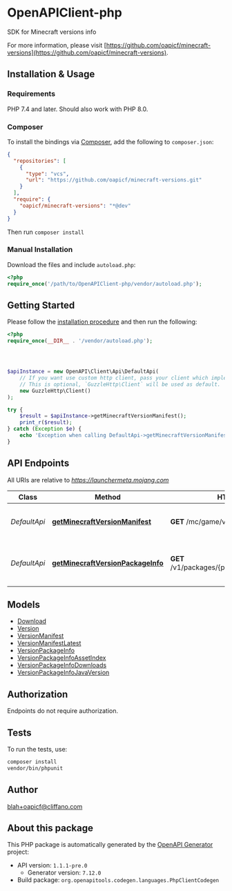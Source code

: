 # OpenAPIClient-php

SDK for Minecraft versions info

For more information, please visit [https://github.com/oapicf/minecraft-versions](https://github.com/oapicf/minecraft-versions).

## Installation & Usage

### Requirements

PHP 7.4 and later.
Should also work with PHP 8.0.

### Composer

To install the bindings via [Composer](https://getcomposer.org/), add the following to `composer.json`:

```json
{
  "repositories": [
    {
      "type": "vcs",
      "url": "https://github.com/oapicf/minecraft-versions.git"
    }
  ],
  "require": {
    "oapicf/minecraft-versions": "*@dev"
  }
}
```

Then run `composer install`

### Manual Installation

Download the files and include `autoload.php`:

```php
<?php
require_once('/path/to/OpenAPIClient-php/vendor/autoload.php');
```

## Getting Started

Please follow the [installation procedure](#installation--usage) and then run the following:

```php
<?php
require_once(__DIR__ . '/vendor/autoload.php');




$apiInstance = new OpenAPI\Client\Api\DefaultApi(
    // If you want use custom http client, pass your client which implements `GuzzleHttp\ClientInterface`.
    // This is optional, `GuzzleHttp\Client` will be used as default.
    new GuzzleHttp\Client()
);

try {
    $result = $apiInstance->getMinecraftVersionManifest();
    print_r($result);
} catch (Exception $e) {
    echo 'Exception when calling DefaultApi->getMinecraftVersionManifest: ', $e->getMessage(), PHP_EOL;
}

```

## API Endpoints

All URIs are relative to *https://launchermeta.mojang.com*

Class | Method | HTTP request | Description
------------ | ------------- | ------------- | -------------
*DefaultApi* | [**getMinecraftVersionManifest**](docs/Api/DefaultApi.md#getminecraftversionmanifest) | **GET** /mc/game/version_manifest.json | Get Minecraft version manifest
*DefaultApi* | [**getMinecraftVersionPackageInfo**](docs/Api/DefaultApi.md#getminecraftversionpackageinfo) | **GET** /v1/packages/{packageId}/{versionId}.json | Get Minecraft version package info

## Models

- [Download](docs/Model/Download.md)
- [Version](docs/Model/Version.md)
- [VersionManifest](docs/Model/VersionManifest.md)
- [VersionManifestLatest](docs/Model/VersionManifestLatest.md)
- [VersionPackageInfo](docs/Model/VersionPackageInfo.md)
- [VersionPackageInfoAssetIndex](docs/Model/VersionPackageInfoAssetIndex.md)
- [VersionPackageInfoDownloads](docs/Model/VersionPackageInfoDownloads.md)
- [VersionPackageInfoJavaVersion](docs/Model/VersionPackageInfoJavaVersion.md)

## Authorization
Endpoints do not require authorization.

## Tests

To run the tests, use:

```bash
composer install
vendor/bin/phpunit
```

## Author

blah+oapicf@cliffano.com

## About this package

This PHP package is automatically generated by the [OpenAPI Generator](https://openapi-generator.tech) project:

- API version: `1.1.1-pre.0`
    - Generator version: `7.12.0`
- Build package: `org.openapitools.codegen.languages.PhpClientCodegen`

